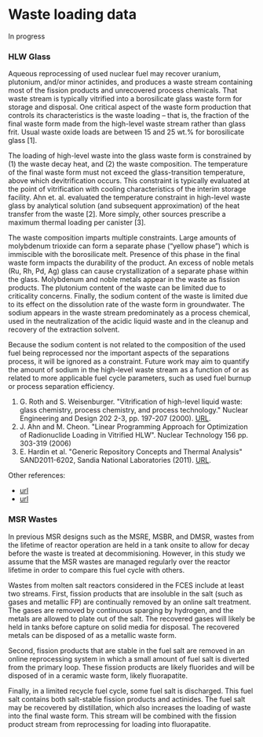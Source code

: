 # Waste loading data

In progress

### HLW Glass

Aqueous reprocessing of used nuclear fuel may recover uranium, plutonium, and/or minor actinides, and produces a waste stream containing most of the fission products and unrecovered process chemicals. That waste stream is typically vitrified into a borosilicate glass waste form for storage and disposal. One critical aspect of the waste form production that controls its characteristics is the waste loading – that is, the fraction of the final waste form made from the high-level waste stream rather than glass frit. Usual waste oxide loads are between 15 and 25 wt.% for borosilicate glass [1].

The loading of high-level waste into the glass waste form is constrained by (1) the waste decay heat, and (2) the waste composition. The temperature of the final waste form must not exceed the glass-transition temperature, above which devitrification occurs. This constraint is typically evaluated at the point of vitrification with cooling characteristics of the interim storage facility. Ahn et. al. evaluated the temperature constraint in high-level waste glass by analytical solution (and subsequent approximation) of the heat transfer from the waste [2]. More simply, other sources prescribe a maximum thermal loading per canister [3].

The waste composition imparts multiple constraints. Large amounts of molybdenum trioxide can form a separate phase (“yellow phase”) which is immiscible with the borosilicate melt. Presence of this phase in the final waste form impacts the durability of the product. An excess of noble metals (Ru, Rh, Pd, Ag) glass can cause crystallization of a separate phase within the glass. Molybdenum and noble metals appear in the waste as fission products. The plutonium content of the waste can be limited due to criticality concerns. Finally, the sodium content of the waste is limited due to its effect on the dissolution rate of the waste form in groundwater. The sodium appears in the waste stream predominately as a process chemical, used in the neutralization of the acidic liquid waste and in the cleanup and recovery of the extraction solvent.

Because the sodium content is not related to the composition of the used fuel being reprocessed nor the important aspects of the separations process, it will be ignored as a constraint. Future work may aim to quantify the amount of sodium in the high-level waste stream as a function of or as related to more applicable fuel cycle parameters, such as used fuel burnup or process separation efficiency.

1. G. Roth and S. Weisenburger. "Vitrification of high-level liquid waste: glass chemistry, process chemistry, and process technology." Nuclear Engineering and Design 202 2-3, pp. 197-207 (2000). [URL](https://ac.els-cdn.com/S0029549300003587/1-s2.0-S0029549300003587-main.pdf?_tid=1ceb02b2-be60-49a1-9c42-cf273df394fc&acdnat=1521497844_69a94851a9b1b861aac7b651eaa7bf17).
2. J. Ahn and M. Cheon. "Linear Programming Approach for Optimization of Radionuclide Loading in Vitrified HLW". Nuclear Technology 156 pp. 303-319 (2006)
3. E. Hardin et al. "Generic Repository Concepts and Thermal Analysis" SAND2011-6202, Sandia National Laboratories (2011). [URL](https://energy.sandia.gov/wp-content/gallery/uploads/116202.pdf).

Other references:

* [url](https://www.cambridge.org/core/services/aop-cambridge-core/content/view/S1946427400344931)
* [url](http://www.nwtrb.gov/docs/default-source/staff/bk-hlwloading.pdf?sfvrsn=4)


### MSR Wastes

In previous MSR designs such as the MSRE, MSBR, and DMSR, wastes from the lifetime of reactor operation are held in a tank onsite to allow for decay before the waste is treated at decommisioning. However, in this study we assume that the MSR wastes are managed regularly over the reactor lifetime in order to compare this fuel cycle with others.

Wastes from molten salt reactors considered in the FCES include at least two streams. First, fission products that are insoluble in the salt (such as gases and metallic FP) are continually removed by an online salt treatment. The gases are removed by continuous sparging by hydrogen, and the metals are allowed to plate out of the salt. The recovered gases will likely be held in tanks before capture on solid media for disposal. The recovered metals can be disposed of as a metallic waste form.

Second, fission products that are stable in the fuel salt are removed in an online reprocessing system in which a small amount of fuel salt is diverted from the primary loop. These fission products are likely fluorides and will be disposed of in a ceramic waste form, likely fluorapatite.

Finally, in a limited recycle fuel cycle, some fuel salt is discharged. This fuel salt contains both salt-stable fission products and actinides. The fuel salt may be recovered by distillation, which also increases the loading of waste into the final waste form. This stream will be combined with the fission product stream from reprocessing for loading into fluorapatite.

